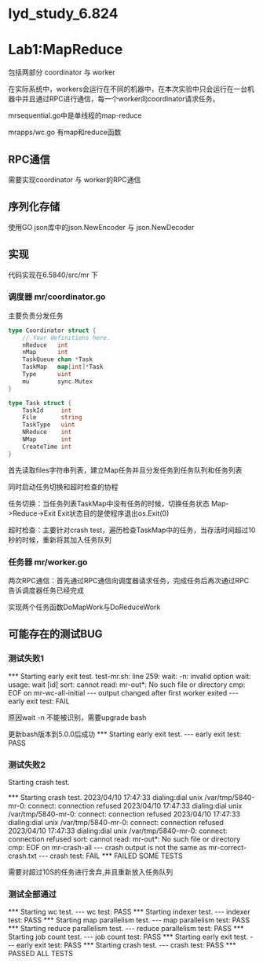 # lyd_study_6.824

# Lab1:MapReduce

包括两部分 coordinator 与 worker

在实际系统中，workers会运行在不同的机器中，在本次实验中只会运行在一台机器中并且通过RPC进行通信，每一个worker向coordinator请求任务。

mrsequential.go中是单线程的map-reduce

mrapps/wc.go 有map和reduce函数

## RPC通信

需要实现coordinator 与 worker的RPC通信

## 序列化存储

使用GO json库中的json.NewEncoder 与 json.NewDecoder

## 实现

代码实现在6.5840/src/mr 下

### 调度器 mr/coordinator.go

主要负责分发任务

```go
type Coordinator struct {
	// Your definitions here.
	nReduce   int
	nMap      int
	TaskQueue chan *Task
	TaskMap   map[int]*Task
	Type      uint
	mu        sync.Mutex
}

type Task struct {
	TaskId     int
	File       string
	TaskType   uint
	NReduce    int
	NMap       int
	CreateTime int
}
```

首先读取files字符串列表，建立Map任务并且分发任务到任务队列和任务列表

同时启动任务切换和超时检查的协程

任务切换：当任务列表TaskMap中没有任务的时候，切换任务状态  Map->Reduce->Exit   Exit状态目的是使程序退出os.Exit(0)

超时检查：主要针对crash test，遍历检查TaskMap中的任务，当存活时间超过10秒的时候，重新将其加入任务队列

### 任务器 mr/worker.go

两次RPC通信：首先通过RPC通信向调度器请求任务，完成任务后再次通过RPC告诉调度器任务已经完成

实现两个任务函数DoMapWork与DoReduceWork

## 可能存在的测试BUG

### 测试失败1

*** Starting early exit test.
test-mr.sh: line 259: wait: -n: invalid option
wait: usage: wait [id]
sort: cannot read: mr-out*: No such file or directory
cmp: EOF on mr-wc-all-initial
--- output changed after first worker exited
--- early exit test: FAIL

原因wait -n 不能被识别，需要upgrade bash

更新bash版本到5.0.0后成功
*** Starting early exit test.
--- early exit test: PASS

### 测试失败2

Starting crash test.

*** Starting crash test.
2023/04/10 17:47:33 dialing:dial unix /var/tmp/5840-mr-0: connect: connection refused
2023/04/10 17:47:33 dialing:dial unix /var/tmp/5840-mr-0: connect: connection refused
2023/04/10 17:47:33 dialing:dial unix /var/tmp/5840-mr-0: connect: connection refused
2023/04/10 17:47:33 dialing:dial unix /var/tmp/5840-mr-0: connect: connection refused
sort: cannot read: mr-out*: No such file or directory
cmp: EOF on mr-crash-all
--- crash output is not the same as mr-correct-crash.txt
--- crash test: FAIL
*** FAILED SOME TESTS

需要对超过10S的任务进行舍弃,并且重新放入任务队列

### 测试全部通过

*** Starting wc test.
--- wc test: PASS
*** Starting indexer test.
--- indexer test: PASS
*** Starting map parallelism test.
--- map parallelism test: PASS
*** Starting reduce parallelism test.
--- reduce parallelism test: PASS
*** Starting job count test.
--- job count test: PASS
*** Starting early exit test.
--- early exit test: PASS
*** Starting crash test.
--- crash test: PASS
*** PASSED ALL TESTS
